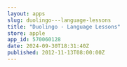 ```yaml
---
layout: apps
slug: duolingo---language-lessons
title: "Duolingo - Language Lessons"
store: apple
app_id: 570060128
date: 2024-09-30T18:31:40Z
published: 2012-11-13T08:00:00Z
---
```

